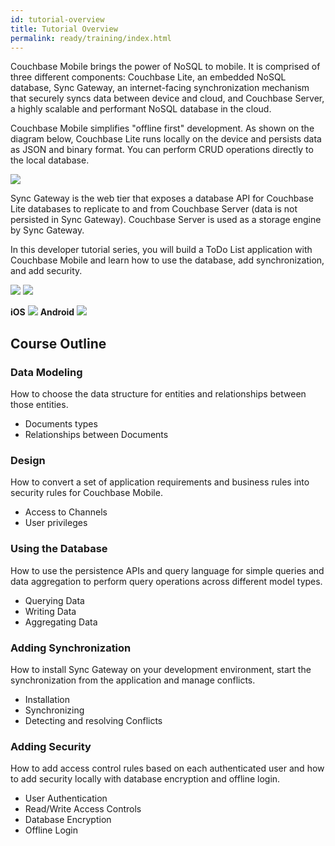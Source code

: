 ```yaml
---
id: tutorial-overview
title: Tutorial Overview
permalink: ready/training/index.html
---
```


Couchbase Mobile brings the power of NoSQL to mobile. It is comprised of three different components: Couchbase Lite, an embedded NoSQL database, Sync Gateway, an internet-facing synchronization mechanism that securely syncs data between device and cloud, and Couchbase Server, a highly scalable and performant NoSQL database in the cloud. 

Couchbase Mobile simplifies "offline first" development. As shown on the diagram below, Couchbase Lite runs locally on the device and persists data as JSON and binary format. You can perform CRUD operations directly to the local database.

![](img/image57.png)

Sync Gateway is the web tier that exposes a database API for Couchbase Lite databases to replicate to and from  Couchbase Server (data is not persisted in Sync Gateway). Couchbase Server is used as a storage engine by Sync Gateway.

In this developer tutorial series, you will build a ToDo List application with Couchbase Mobile and learn how to use the database, add synchronization, and add security.

<block class="ios" />

<img src="./img/image11.png" class="portrait" />

<block clas="wpf" />

<img src="./img/image11w.png" />

<block class="xam" />

**iOS**
<img src="./img/image11.png" class="portrait" />
**Android**
<img src="./img/image11a.png" class="portrait" />

## Course Outline

### Data Modeling

How to choose the data structure for entities and relationships between those entities.

- Documents types
- Relationships between Documents

### Design

How to convert a set of application requirements and business rules into security rules for Couchbase Mobile.

- Access to Channels
- User privileges

### Using the Database

How to use the persistence APIs and query language for simple queries and data aggregation to perform query operations across different model types.

- Querying Data
- Writing Data
- Aggregating Data

### Adding Synchronization

How to install Sync Gateway on your development environment, start the synchronization from the application and manage conflicts.

- Installation
- Synchronizing
- Detecting and resolving Conflicts

### Adding Security

How to add access control rules based on each authenticated user and how to add  security locally with database encryption and offline login.

- User Authentication
- Read/Write Access Controls
- Database Encryption
- Offline Login